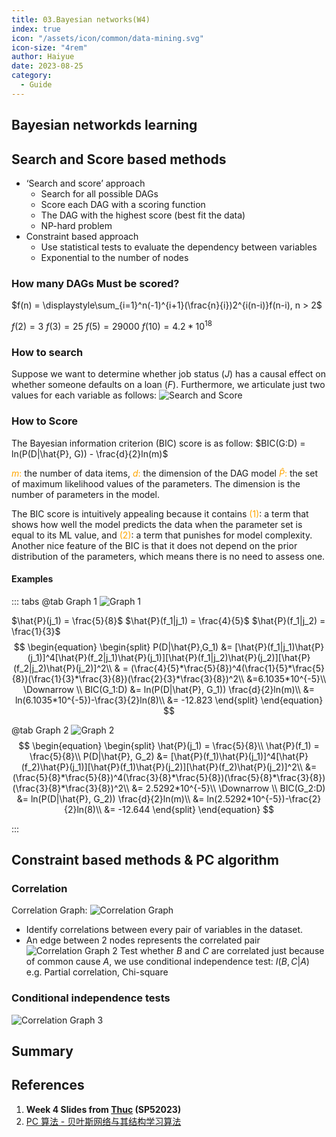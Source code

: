 ```yaml
---
title: 03.Bayesian networks(W4)
index: true
icon: "/assets/icon/common/data-mining.svg"
icon-size: "4rem"
author: Haiyue
date: 2023-08-25
category:
  - Guide
---
```


## Bayesian networkds learning

## Search and Score based methods
* ‘Search and score’ approach
    * Search for all possible DAGs
    * Score each DAG with a scoring function
    * The DAG with the highest score (best fit the data)
    * NP-hard problem
* Constraint based approach
    * Use statistical tests to evaluate the dependency between variables
    * Exponential to the number of nodes

### How many DAGs Must be scored?
$f(n) = \displaystyle\sum_{i=1}^n(-1)^{i+1}(\frac{n}{i})2^{i(n-i)}f(n-i), n > 2$

$f(2) = 3$
$f(3) = 25$
$f(5) = 29000$
$f(10) = 4.2 * 10^{18}$

### How to search
Suppose we want to determine whether job status $(J)$ has a causal effect on whether someone defaults on a loan $(F)$. Furthermore, we articulate just two values for each variable as follows:
![Search and Score](/data/unisa/AdvancedAnalytic2/week4/searchandscore.png)

### How to Score

The Bayesian information criterion (BIC) score is as follow:
$BIC(G:D) = ln(P(D|\hat{P}, G)) - \frac{d}{2}ln(m)$

<span style="color:orange;font-weight:fold;">$m$:</span> the number of data items,
<span style="color:orange;font-weight:fold;">$d$:</span> the dimension of the DAG model
<span style="color:orange;font-weight:fold;">$\hat{P}$:</span> the set of maximum likelihood values of the parameters. 
The dimension is the number of parameters in the model.

The BIC score is intuitively appealing because it contains 
<span style="color:orange">(1)</span>: a term that shows how well the model predicts the data when the parameter set is equal to its ML value, and 
<span style="color:orange">(2)</span>: a term that punishes for model complexity.
Another nice feature of the BIC is that it does not depend on the prior distribution of the parameters, which means there is no need to assess one.

#### Examples
::: tabs
@tab Graph 1
![Graph 1](/data/unisa/AdvancedAnalytic2/week4/scoreexample.png)

$\hat{P}(j_1) = \frac{5}{8}$
$\hat{P}(f_1|j_1) = \frac{4}{5}$
$\hat{P}(f_1|j_2) = \frac{1}{3}$
$$
\begin{equation}
\begin{split}   
P(D|\hat{P},G_1) &= [\hat{P}(f_1|j_1)\hat{P}(j_1)]^4[\hat{P}(f_2|j_1)\hat{P}(j_1)][\hat{P}(f_1|j_2)\hat{P}(j_2)][\hat{P}(f_2|j_2)\hat{P}(j_2)]^2\\
    & = (\frac{4}{5}*\frac{5}{8})^4(\frac{1}{5}*\frac{5}{8})(\frac{1}{3}*\frac{3}{8})(\frac{2}{3}*\frac{3}{8})^2\\
      &=6.1035*10^{-5}\\
  \Downarrow \\
  BIC(G_1:D) &= ln(P(D|\hat{P}, G_1)) \frac{d}{2}ln(m)\\
   &= ln(6.1035*10^{-5})-\frac{3}{2}ln(8)\\
   &= -12.823
\end{split}
\end{equation}
$$

$$
$$


@tab Graph 2
![Graph 2](/data/unisa/AdvancedAnalytic2/week4/scoreexample2.png)
$$
\begin{equation}
\begin{split}
  \hat{P}(j_1) = \frac{5}{8}\\
  \hat{P}(f_1) = \frac{5}{8}\\
  P(D|\hat{P}, G_2) &= [\hat{P}(f_1)\hat{P}(j_1)]^4[\hat{P}(f_2)\hat{P}(j_1)][\hat{P}(f_1)\hat{P}(j_2)][\hat{P}(f_2)\hat{P}(j_2)]^2\\
  &= (\frac{5}{8}*\frac{5}{8})^4(\frac{3}{8}*\frac{5}{8})(\frac{5}{8}*\frac{3}{8})(\frac{3}{8}*\frac{3}{8})^2\\
  &= 2.5292*10^{-5}\\
  \Downarrow \\
  BIC(G_2:D) &= ln(P(D|\hat{P}, G_2)) \frac{d}{2}ln(m)\\
   &= ln(2.5292*10^{-5})-\frac{2}{2}ln(8)\\
   &= -12.644
\end{split}
\end{equation}
$$

:::
## Constraint based methods & PC algorithm
### Correlation
Correlation Graph: 
![Correlation Graph](/data/unisa/AdvancedAnalytic2/week4/CorrelationGraph.png)
* Identify correlations between every pair of variables in the dataset. 
* An edge between 2 nodes represents the correlated pair
![Correlation Graph 2](/data/unisa/AdvancedAnalytic2/week4/CorrelationGraph2.png)
Test whether $B$ and $C$ are correlated just because of common cause $A$, we use conditional independence test:  $I(B, C|A)$
e.g. Partial correlation, Chi-square

### Conditional independence tests
![Correlation Graph 3](/data/unisa/AdvancedAnalytic2/week4/CorrelationGraph3.png)
## Summary

## References
01. **Week 4 Slides from [Thuc](https://people.unisa.edu.au/thuc.le) (SP52023)**
02. [PC 算法 - 贝叶斯网络与其结构学习算法](https://zhuanlan.zhihu.com/p/368010458)